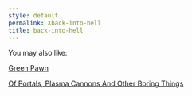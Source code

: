 ```yaml
---
style: default
permalink: Xback-into-hell
title: back-into-hell
---
```

You may also like:

[Green Pawn](http://scp-wiki.net/green-pawn)

[Of Portals,  Plasma Cannons And Other Boring Things](http://scp-wiki.net/of-portals-plasma-cannons-and-other-boring-things)
